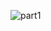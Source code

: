 ![part1](https://github.com/astechmaster/to-do-list-app-part-1/assets/159613207/426548cb-e824-4980-a9d6-ab719dacfebc)
